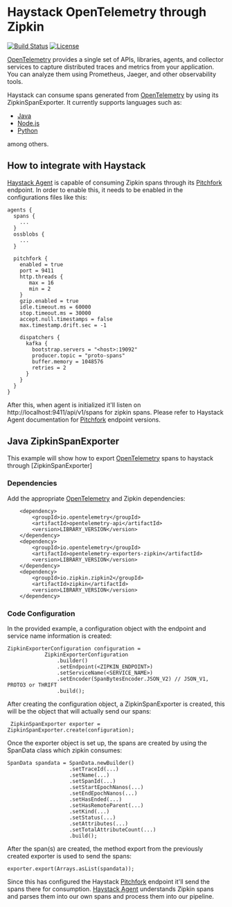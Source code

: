 # Haystack OpenTelemetry through Zipkin

[![Build Status](https://travis-ci.org/ExpediaDotCom/haystack-opentelemetry-example.svg?branch=master)](https://travis-ci.org/ExpediaDotCom/haystack-opentelemetry-example)
[![License](https://img.shields.io/badge/license-Apache%20License%202.0-blue.svg)](https://github.com/ExpediaDotCom/haystack/blob/master/LICENSE)

[OpenTelemetry] provides a single set of APIs, libraries, agents, and collector services to capture distributed traces and metrics from your application. You can analyze them using Prometheus, Jaeger, and other observability tools.

Haystack can consume spans generated from [OpenTelemetry] by using its ZipkinSpanExporter. It currently supports languages such as:
  - [Java]
  - [Node.js]
  - [Python]

among others.

## How to integrate with Haystack
[Haystack Agent] is capable of consuming Zipkin spans through its [Pitchfork] endpoint. In order to enable this, it needs to be enabled in the configurations files like this:
```
agents {
  spans {
    ...
  }
  ossblobs {
    ...
  }

  pitchfork {
    enabled = true
    port = 9411
    http.threads {
       max = 16
       min = 2
    }
    gzip.enabled = true
    idle.timeout.ms = 60000
    stop.timeout.ms = 30000
    accept.null.timestamps = false
    max.timestamp.drift.sec = -1

    dispatchers {
      kafka {
        bootstrap.servers = "<host>:19092"
        producer.topic = "proto-spans"
        buffer.memory = 1048576
        retries = 2
      }
    }
  }
}
```

After this, when agent is initialized it'll listen on http://localhost:9411/api/v1/spans for zipkin spans. Please refer to Haystack Agent documentation for [Pitchfork] endpoint versions.

## Java ZipkinSpanExporter
This example will show how to export [OpenTelemetry] spans to haystack through [ZipkinSpanExporter]

### Dependencies
Add the appropriate [OpenTelemetry] and Zipkin dependencies:
```
    <dependency>
        <groupId>io.opentelemetry</groupId>
        <artifactId>opentelemetry-api</artifactId>
        <version>LIBRARY_VERSION</version>
    </dependency>
    <dependency>
        <groupId>io.opentelemetry</groupId>
        <artifactId>opentelemetry-exporters-zipkin</artifactId>
        <version>LIBRARY_VERSION</version>
    </dependency>
    <dependency>
        <groupId>io.zipkin.zipkin2</groupId>
        <artifactId>zipkin</artifactId>
        <version>LIBRARY_VERSION</version>
    </dependency>
```

### Code Configuration

In the provided example, a configuration object with the endpoint and service name information is created:
```
ZipkinExporterConfiguration configuration =
            ZipkinExporterConfiguration
                .builder()
                .setEndpoint(<ZIPKIN_ENDPOINT>)
                .setServiceName(<SERVICE_NAME>)
                .setEncoder(SpanBytesEncoder.JSON_V2) // JSON_V1, PROTO3 or THRIFT
                .build();
```

After creating the configuration object, a ZipkinSpanExporter is created, this will be the object
that will actually send our spans:
```
 ZipkinSpanExporter exporter = ZipkinSpanExporter.create(configuration);
```

Once the exporter object is set up, the spans are created by using the SpanData class 
which zipkin consumes:
```
SpanData spandata = SpanData.newBuilder()
                    .setTraceId(...)
                    .setName(...)
                    .setSpanId(...)
                    .setStartEpochNanos(...)
                    .setEndEpochNanos(...)
                    .setHasEnded(...)
                    .setHasRemoteParent(...)
                    .setKind(...)
                    .setStatus(...)
                    .setAttributes(...)
                    .setTotalAttributeCount(...)
                    .build();
```

After the span(s) are created, the method export from the previously created exporter is used to send the spans: 
```
exporter.export(Arrays.asList(spandata));
```

Since this has configured the Haystack [Pitchfork] endpoint it'll send the spans there for 
consumption. [Haystack Agent] understands Zipkin spans and parses them into our own spans and 
process them into our pipeline.

[//]: # (These are reference links used in the body of this note and get stripped out when the markdown processor does its job. There is no need to format nicely because it shouldn't be seen. Thanks SO - http://stackoverflow.com/questions/4823468/store-comments-in-markdown-syntax)

   [Java]: https://github.com/open-telemetry/opentelemetry-java/blob/d7f6d5a64176b44752bbd4bd403716a0f150b3e6/exporters/zipkin/src/main/java/io/opentelemetry/exporters/zipkin/ZipkinSpanExporter.java
   [Node.js]:https://github.com/open-telemetry/opentelemetry-js/tree/master/packages/opentelemetry-exporter-zipkin
   [Python]:https://opentelemetry-python.readthedocs.io/en/latest/ext/zipkin/zipkin.html
   [OpenTelemetry]: https://opentelemetry.io/
   [Pitchfork]: https://github.com/ExpediaDotCom/haystack-agent#zipkin-agent-pitchfork
   [Haystack Agent]: https://github.com/ExpediaDotCom/haystack-agent
   
